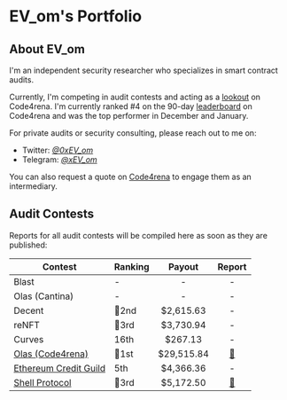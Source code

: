 # EV_om's Portfolio

## About EV_om

I'm an independent security researcher who specializes in smart contract audits. 

Currently, I'm competing in audit contests and acting as a [lookout](https://code4rena.com/how-it-works/lookouts) on Code4rena. I'm currently ranked #4 on the 90-day [leaderboard](https://code4rena.com/leaderboard?timeframe=Last%2090%20days) on Code4rena and was the top performer in December and January.

For private audits or security consulting, please reach out to me on:

- Twitter: [*@0xEV_om*](https://twitter.com/0xEV_om) 
- Telegram: [*@xEV_om*](https://t.me/xEV_om)

You can also request a quote on [Code4rena](https://code4rena.com/@EV_om) to engage them as an intermediary.

## Audit Contests

Reports for all audit contests will be compiled here as soon as they are published:

| Contest | Ranking | Payout | Report |
| - | - | :-: | :-: |
| Blast | - | - | - |
| Olas (Cantina) | - | - | - |
| Decent | 🥈2nd | $2,615.63 | - |
| reNFT | 🥉3rd | $3,730.94 | - |
| Curves | 16th | $267.13 | - |
| [Olas (Code4rena)](https://code4rena.com/reports/2023-12-autonolas) | 🥇1st | $29,515.84 | [📄](code4rena/2023-12-autonolas.md) |
| [Ethereum Credit Guild](https://code4rena.com/reports/2023-12-ethereumcreditguild) | 5th | $4,366.36 | - |
| [Shell Protocol](https://code4rena.com/reports/2023-11-shellprotocol) | 🥉3rd | $5,172.50 | [📄](code4rena/2023-11-shellprotocol.md) |
